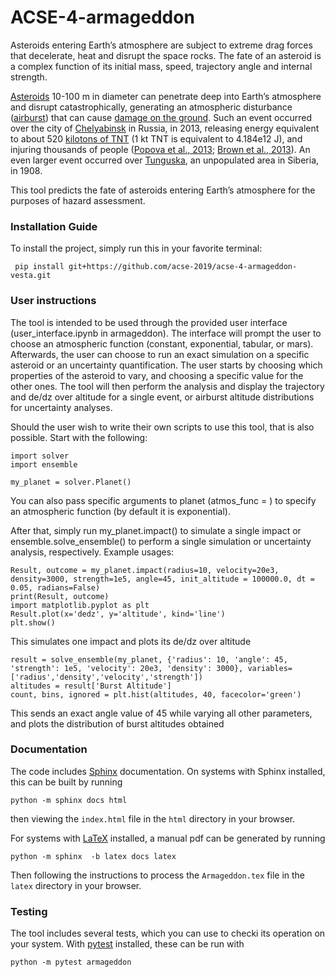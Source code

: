 # ACSE-4-armageddon

Asteroids entering Earth’s atmosphere are subject to extreme drag forces that decelerate, heat and disrupt the space rocks. The fate of an asteroid is a complex function of its initial mass, speed, trajectory angle and internal strength. 

[Asteroids](https://en.wikipedia.org/wiki/Asteroid) 10-100 m in diameter can penetrate deep into Earth’s atmosphere and disrupt catastrophically, generating an atmospheric disturbance ([airburst](https://en.wikipedia.org/wiki/Air_burst)) that can cause [damage on the ground](https://www.youtube.com/watch?v=tq02C_3FvFo). Such an event occurred over the city of [Chelyabinsk](https://en.wikipedia.org/wiki/Chelyabinsk_meteor) in Russia, in 2013, releasing energy equivalent to about 520 [kilotons of TNT](https://en.wikipedia.org/wiki/TNT_equivalent) (1 kt TNT is equivalent to 4.184e12 J), and injuring thousands of people ([Popova et al., 2013](http://doi.org/10.1126/science.1242642); [Brown et al., 2013](http://doi.org/10.1038/nature12741)). An even larger event occurred over [Tunguska](https://en.wikipedia.org/wiki/Tunguska_event), an unpopulated area in Siberia, in 1908. 

This tool predicts the fate of asteroids entering Earth’s atmosphere for the purposes of hazard assessment.

### Installation Guide

To install the project, simply run this in your favorite terminal:

``` pip install git+https://github.com/acse-2019/acse-4-armageddon-vesta.git```


### User instructions

The tool is intended to be used through the provided user interface (user_interface.ipynb in armageddon). The interface will prompt the user to choose an atmospheric function (constant, exponential, tabular, or mars). Afterwards, the user can choose to run an exact simulation on a specific asteroid or an uncertainty quantification. The user starts by choosing which properties of the asteroid to vary, and choosing a specific value for the other ones. The tool will then perform the analysis and display the trajectory and de/dz over altitude for a single event, or airburst altitude distributions for uncertainty analyses. 

Should the user wish to write their own scripts to use this tool, that is also possible. Start with the following:

``` 
import solver
import ensemble

my_planet = solver.Planet() 
```

You can also pass specific arguments to planet (atmos_func = ) to specify an atmospheric function (by default it is exponential).

After that, simply run my_planet.impact() to simulate a single impact or ensemble.solve_ensemble() to perform a single simulation or uncertainty analysis, respectively. Example usages:

```
Result, outcome = my_planet.impact(radius=10, velocity=20e3, density=3000, strength=1e5, angle=45, init_altitude = 100000.0, dt = 0.05, radians=False)
print(Result, outcome)
import matplotlib.pyplot as plt
Result.plot(x='dedz', y='altitude', kind='line')
plt.show()
```
This simulates one impact and plots its de/dz over altitude

```
result = solve_ensemble(my_planet, {'radius': 10, 'angle': 45, 'strength': 1e5, 'velocity': 20e3, 'density': 3000}, variables=['radius','density','velocity','strength'])
altitudes = result['Burst Altitude']
count, bins, ignored = plt.hist(altitudes, 40, facecolor='green')
```
This sends an exact angle value of 45 while varying all other parameters, and plots the distribution of burst altitudes obtained

### Documentation

The code includes [Sphinx](https://www.sphinx-doc.org) documentation. On systems with Sphinx installed, this can be built by running

```
python -m sphinx docs html
```

then viewing the `index.html` file in the `html` directory in your browser.

For systems with [LaTeX](https://www.latex-project.org/get/) installed, a manual pdf can be generated by running

```
python -m sphinx  -b latex docs latex
```

Then following the instructions to process the `Armageddon.tex` file in the `latex` directory in your browser.

### Testing

The tool includes several tests, which you can use to checki its operation on your system. With [pytest](https://doc.pytest.org/en/latest) installed, these can be run with

```
python -m pytest armageddon
```
